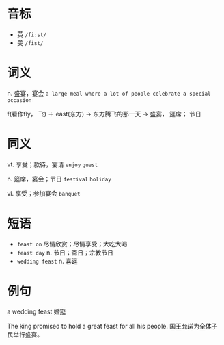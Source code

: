 # 音标

- 英 `/fiːst/`
- 美 `/fist/`

# 词义

n. 盛宴，宴会
`a large meal where a lot of people celebrate a special occasion`



f(看作fly， 飞) ＋ east(东方) → 东方腾飞的那一天 → 盛宴， 筵席； 节日

# 同义

vt. 享受；款待，宴请
`enjoy` `guest`

n. 筵席，宴会；节日
`festival` `holiday`

vi. 享受；参加宴会
`banquet`

# 短语

- `feast on` 尽情欣赏；尽情享受；大吃大喝
- `feast day` n. 节日；斋日；宗教节日
- `wedding feast` n. 喜筵

# 例句

a wedding feast
婚筵

The king promised to hold a great feast for all his people.
国王允诺为全体子民举行盛宴。



